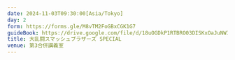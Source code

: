 ```yaml
---
date: 2024-11-03T09:30:00[Asia/Tokyo]
day: 2
form: https://forms.gle/M8vTM2FoGBxCGK1G7
guideBook: https://drive.google.com/file/d/18uOGDkP1RTBRO03DISKxOaJuNWI-aJS1/view?usp=sharing
title: 大乱闘スマッシュブラザーズ SPECIAL
venue: 第3合併講義室
---
```

